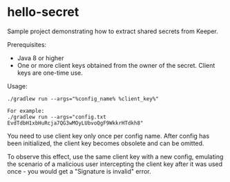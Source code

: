 # hello-secret

Sample project demonstrating how to extract shared secrets from Keeper.

Prerequisites:

- Java 8 or higher
- One or more client keys obtained from the owner of the secret. Client keys are one-time use.

Usage:

```.shell
./gradlew run --args="%config_name% %client_key%"

For example: 
./gradlew run --args="config.txt EvdTdbH1xbHuRcja7QG3wMOyLUbvoQgF9WkkrHTdkh8"
```

You need to use client key only once per config name. After config has been initialized, the client key becomes obsolete and can be omitted.

To observe this effect, use the same client key with a new config, emulating the scenario of a malicious user intercepting the client key after it was used once - you would get a "Signature is invalid" error.  


